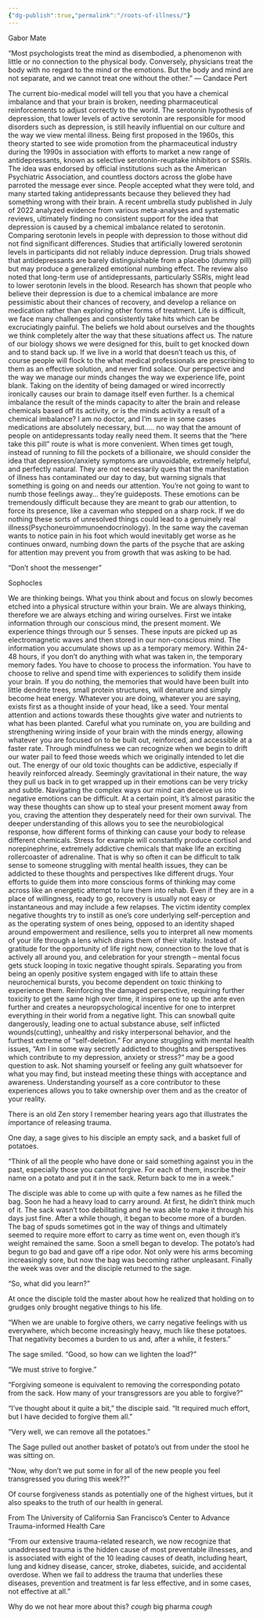 ```yaml
---
{"dg-publish":true,"permalink":"/roots-of-illness/"}
---
```



Gabor Mate 







“Most psychologists treat the mind as disembodied, a phenomenon with little or no connection to the physical body. Conversely, physicians treat the body with no regard to the mind or the emotions. But the body and mind are not separate, and we cannot treat one without the other.”
— Candace Pert 

The current bio-medical model will tell you that you have a chemical imbalance and that your brain is broken, needing pharmaceutical reinforcements to adjust correctly to the world. The serotonin hypothesis of depression, that lower levels of active serotonin are responsible for mood disorders such as depression, is still heavily influential on our culture and the way we view mental illness. Being first proposed in the 1960s, this theory started to see wide promotion from the pharmaceutical industry during the 1990s in association with efforts to market a new range of antidepressants, known as selective serotonin-reuptake inhibitors or SSRIs. The idea was endorsed by official institutions such as the American Psychiatric Association, and countless doctors across the globe have parroted the message ever since. People accepted what they were told, and many started taking antidepressants because they believed they had something wrong with their brain. A recent umbrella study published in July of 2022 analyzed evidence from various meta-analyses and systematic reviews, ultimately finding no consistent support for the idea that depression is caused by a chemical imbalance related to serotonin. Comparing serotonin levels in people with depression to those without did not find significant differences. Studies that artificially lowered serotonin levels in participants did not reliably induce depression. Drug trials showed that antidepressants are barely distinguishable from a placebo (dummy pill) but may produce a generalized emotional numbing effect. The review also noted that long-term use of antidepressants, particularly SSRIs, might lead to lower serotonin levels in the blood. Research has shown that people who believe their depression is due to a chemical imbalance are more pessimistic about their chances of recovery, and develop a reliance on medication rather than exploring other forms of treatment. Life is difficult, we face many challenges and consistently take hits which can be excruciatingly painful. The beliefs we hold about ourselves and the thoughts we think completely alter the way that these situations affect us. The nature of our biology shows we were designed for this, built to get knocked down and to stand back up. If we live in a world that doesn’t teach us this, of course people will flock to the what medical professionals are prescribing to them as an effective solution, and never find solace. Our perspective and the way we manage our minds changes the way we experience life, point blank. Taking on the identity of being damaged or wired incorrectly ironically causes our brain to damage itself even further. Is a chemical imbalance the result of the minds capacity to alter the brain and release chemicals based off its activity, or is the minds activity a result of a chemical imbalance? I am no doctor, and I’m sure in some cases medications are absolutely necessary, but….. no way that the amount of people on antidepressants today really need them. It seems that the “here take this pill” route is what is more convenient. When times get tough, instead of running to fill the pockets of a billionaire, we should consider the idea that depression/anxiety symptoms are unavoidable, extremely helpful, and perfectly natural. They are not necessarily ques that the manifestation of illness has contaminated our day to day, but warning signals that something is going on and needs our attention. You’re not going to want to numb those feelings away… they’re guideposts. These emotions can be tremendously difficult because they are meant to grab our attention, to force its presence, like a caveman who stepped on a sharp rock. If we do nothing these sorts of unresolved things could lead to a genuinely real illness(Psychoneuroimmunoendocrinology). In the same way the caveman wants to notice pain in his foot which would inevitably get worse as he continues onward, numbing down the parts of the psyche that are asking for attention may prevent you from growth that was asking to be had.

“Don’t shoot the messenger”

Sophocles

We are thinking beings. What you think about and focus on slowly becomes etched into a physical structure within your brain. We are always thinking, therefore we are always etching and wiring ourselves. First we intake information through our conscious mind, the present moment. We experience things through our 5 senses. These inputs are picked up as electromagnetic waves and then stored in our non-conscious mind. The information you accumulate shows up as a temporary memory. Within 24-48 hours, if you don’t do anything with what was taken in, the temporary memory fades. You have to choose to process the information. You have to choose to relive and spend time with experiences to solidify them inside your brain. If you do nothing, the memories that would have been built into little dendrite trees, small protein structures, will denature and simply become heat energy. Whatever you are doing, whatever you are saying, exists first as a thought inside of your head, like a seed. Your mental attention and actions towards these thoughts give water and nutrients to what has been planted. Careful what you ruminate on, you are building and strengthening wiring inside of your brain with the minds energy, allowing whatever you are focused on to be built out, reinforced, and accessible at a faster rate. Through mindfulness we can recognize when we begin to drift our water pail to feed those weeds which we originally intended to let die out. The energy of our old toxic thoughts can be addictive, especially if heavily reinforced already. Seemingly gravitational in their nature, the way they pull us back in to get wrapped up in their emotions can be very tricky and subtle. Navigating the complex ways our mind can deceive us into negative emotions can be difficult. At a certain point, it’s almost parasitic the way these thoughts can show up to steal your present moment away from you, craving the attention they desperately need for their own survival. The deeper understanding of this allows you to see the neurobiological response, how different forms of thinking can cause your body to release different chemicals. Stress for example will constantly produce cortisol and norepinephrine, extremely addictive chemicals that make life an exciting rollercoaster of adrenaline. That is why so often it can be difficult to talk sense to someone struggling with mental health issues, they can be addicted to these thoughts and perspectives like different drugs. Your efforts to guide them into more conscious forms of thinking may come across like an energetic attempt to lure them into rehab. Even if they are in a place of willingness, ready to go, recovery is usually not easy or instantaneous and may include a few relapses. The victim identity complex negative thoughts try to instill as one’s core underlying self-perception and as the operating system of ones being, opposed to an identity shaped around empowerment and resilience, sells you to interpret all new moments of your life through a lens which drains them of their vitality. Instead of gratitude for the opportunity of life right now, connection to the love that is actively all around you, and celebration for your strength – mental focus gets stuck looping in toxic negative thought spirals. Separating you from being an openly positive system engaged with life to attain these neurochemical bursts, you become dependent on toxic thinking to experience them. Reinforcing the damaged perspective, requiring further toxicity to get the same high over time, it inspires one to up the ante even further and creates a neuropsychological incentive for one to interpret everything in their world from a negative light. This can snowball quite dangerously, leading one to actual substance abuse, self inflicted wounds(cutting), unhealthy and risky interpersonal behavior, and the furthest extreme of “self-deletion.” For anyone struggling with mental health issues, “Am I in some way secretly addicted to thoughts and perspectives which contribute to my depression, anxiety or stress?“ may be a good question to ask. Not shaming yourself or feeling any guilt whatsoever for what you may find, but instead meeting these things with acceptance and awareness. Understanding yourself as a core contributor to these experiences allows you to take ownership over them and as the creator of your reality.

There is an old Zen story I remember hearing years ago that illustrates the importance of releasing trauma.

One day, a sage gives to his disciple an empty sack, and a basket full of potatoes.

“Think of all the people who have done or said something against you in the past, especially those you cannot forgive. For each of them, inscribe their name on a potato and put it in the sack. Return back to me in a week.”

The disciple was able to come up with quite a few names as he filled the bag. Soon he had a heavy load to carry around. At first, he didn’t think much of it. The sack wasn’t too debilitating and he was able to make it through his days just fine. After a while though, it began to become more of a burden. The bag of spuds sometimes got in the way of things and ultimately seemed to require more effort to carry as time went on, even though it’s weight remained the same. Soon a smell began to develop. The potato’s had begun to go bad and gave off a ripe odor. Not only were his arms becoming increasingly sore, but now the bag was becoming rather unpleasant. Finally the week was over and the disciple returned to the sage.

“So, what did you learn?”

At once the disciple told the master about how he realized that holding on to grudges only brought negative things to his life.

“When we are unable to forgive others, we carry negative feelings with us everywhere, which become increasingly heavy, much like these potatoes. That negativity becomes a burden to us and, after a while, it festers.”

The sage smiled. “Good, so how can we lighten the load?”

“We must strive to forgive.”

“Forgiving someone is equivalent to removing the corresponding potato from the sack. How many of your transgressors are you able to forgive?”

“I’ve thought about it quite a bit,” the disciple said. “It required much effort, but I have decided to forgive them all.”

“Very well, we can remove all the potatoes.”

The Sage pulled out another basket of potato’s out from under the stool he was sitting on.

“Now, why don’t we put some in for all of the new people you feel transgressed you during this week??”

Of course forgiveness stands as potentially one of the highest virtues, but it also speaks to the truth of our health in general.

From The University of California San Francisco’s Center to Advance Trauma-informed Health Care

“From our extensive trauma-related research, we now recognize that unaddressed trauma is the hidden cause of most preventable illnesses, and is associated with eight of the 10 leading causes of death, including heart, lung and kidney disease, cancer, stroke, diabetes, suicide, and accidental overdose. When we fail to address the trauma that underlies these diseases, prevention and treatment is far less effective, and in some cases, not effective at all.”

Why do we not hear more about this? *cough* big pharma *cough*









